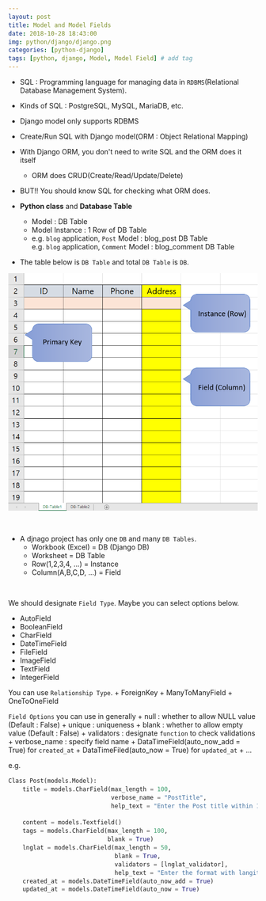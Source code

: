 ```yaml
---
layout: post
title: Model and Model Fields
date: 2018-10-28 18:43:00
img: python/django/django.png
categories: [python-django] 
tags: [python, django, Model, Model Field] # add tag
---
```


+ SQL : Programming language for managing data in `RDBMS`(Relational Database Management System).
+ Kinds of SQL : PostgreSQL, MySQL, MariaDB, etc.
+ Django model only supports RDBMS
+ Create/Run SQL with Django model(ORM : Object Relational Mapping)
+ With Django ORM, you don't need to write SQL and the ORM does it itself
    + ORM does CRUD(Create/Read/Update/Delete)
+ BUT!! You should know SQL for checking what ORM does.

+ **Python class** and **Database Table**
    + Model : DB Table
    + Model Instance : 1 Row of DB Table
    + e.g. `blog` application, `Post` Model : blog_post DB Table <br>
      e.g. `blog` application, `Comment` Model : blog_comment DB Table <br>

+ The table below is `DB Table` and total `DB Table` is `DB`.      

![db](../assets/img/python/django/Model-and-Model-Fields/db.PNG)

<br>       

+ A djnago project has only one `DB` and many `DB Tables`.
    + Workbook (Excel) = DB (Django DB)
    + Worksheet = DB Table
    + Row(1,2,3,4, ...)  = Instance
    + Column(A,B,C,D, ...) = Field

<br>

We should designate `Field Type`. Maybe you can select options below.
+ AutoField
+ BooleanField
+ CharField
+ DateTimeField
+ FileField
+ ImageField
+ TextField
+ IntegerField
    
You can use `Relationship Type`.
    + ForeignKey
    + ManyToManyField
    + OneToOneField
    
`Field Options` you can use in generally
    + null : whether to allow NULL value (Default : False)
    + unique : uniqueness
    + blank : whether to allow empty value (Default : False)
    + validators : designate `function` to check validations
    + verbose_name : specify field name
    + DataTimeField(auto_now_add = True) for `created_at`
    + DataTimeFiled(auto_now = True) for `updated_at`
    + ...
    
    
e.g.

```python
Class Post(models.Model):
    title = models.CharField(max_length = 100,
                             verbose_name = "PostTitle",
                             help_text = "Enter the Post title within 100 characters")
    
    content = models.Textfield()
    tags = models.CharField(max_length = 100,
                            blank = True)
    lnglat = models.CharField(max_length = 50,
                              blank = True,
                              validators = [lnglat_validator],
                              help_text = "Enter the format with langitude/latitude")
    created_at = models.DateTimeField(auto_now_add = True)
    updated_at = models.DateTimeField(auto_now = True)   
```